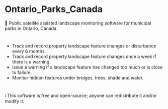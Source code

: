 # Ontario_Parks_Canada
🍁 Public satellite assisted landscape monitoring software for municipal parks in Ontario, Canada.
#

- Track and record property landscape feature changes or disturbance every 6 months.
- Track and record property landscape feature changes once a week if there is a warning.
- Issue a warning if a landscape feature has changed too much or is close to failure.
- Monitor hidden features under bridges, trees, shade and water.

#
ℹ️ This software is free and open-source; anyone can redistribute it and/or modify it.
